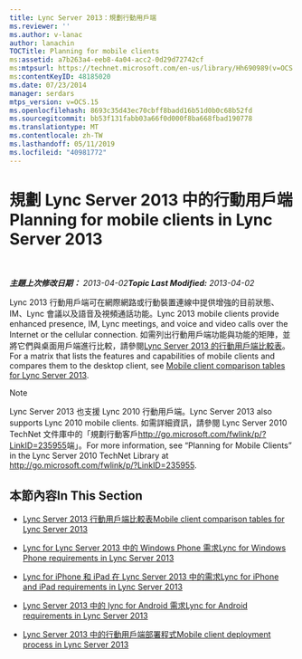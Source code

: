 ```yaml
---
title: Lync Server 2013：規劃行動用戶端
ms.reviewer: ''
ms.author: v-lanac
author: lanachin
TOCTitle: Planning for mobile clients
ms:assetid: a7b263a4-eeb8-4a04-acc2-0d29d72742cf
ms:mtpsurl: https://technet.microsoft.com/en-us/library/Hh690989(v=OCS.15)
ms:contentKeyID: 48185020
ms.date: 07/23/2014
manager: serdars
mtps_version: v=OCS.15
ms.openlocfilehash: 8693c35d43ec70cbff8badd16b51d0b0c68b52fd
ms.sourcegitcommit: bb53f131fabb03a66f0d000f8ba668fbad190778
ms.translationtype: MT
ms.contentlocale: zh-TW
ms.lasthandoff: 05/11/2019
ms.locfileid: "40981772"
---
```

<div data-xmlns="http://www.w3.org/1999/xhtml">

<div class="topic" data-xmlns="http://www.w3.org/1999/xhtml" data-msxsl="urn:schemas-microsoft-com:xslt" data-cs="http://msdn.microsoft.com/en-us/">

<div data-asp="http://msdn2.microsoft.com/asp">

# <a name="planning-for-mobile-clients-in-lync-server-2013"></a><span data-ttu-id="51395-102">規劃 Lync Server 2013 中的行動用戶端</span><span class="sxs-lookup"><span data-stu-id="51395-102">Planning for mobile clients in Lync Server 2013</span></span>

</div>

<div id="mainSection">

<div id="mainBody">

<span> </span>

<span data-ttu-id="51395-103">_**主題上次修改日期：** 2013-04-02_</span><span class="sxs-lookup"><span data-stu-id="51395-103">_**Topic Last Modified:** 2013-04-02_</span></span>

<span data-ttu-id="51395-104">Lync 2013 行動用戶端可在網際網路或行動裝置連線中提供增強的目前狀態、IM、Lync 會議以及語音及視頻通話功能。</span><span class="sxs-lookup"><span data-stu-id="51395-104">Lync 2013 mobile clients provide enhanced presence, IM, Lync meetings, and voice and video calls over the Internet or the cellular connection.</span></span> <span data-ttu-id="51395-105">如需列出行動用戶端功能與功能的矩陣，並將它們與桌面用戶端進行比較，請參閱[Lync Server 2013 的行動用戶端比較表](lync-server-2013-mobile-client-comparison-tables.md)。</span><span class="sxs-lookup"><span data-stu-id="51395-105">For a matrix that lists the features and capabilities of mobile clients and compares them to the desktop client, see [Mobile client comparison tables for Lync Server 2013](lync-server-2013-mobile-client-comparison-tables.md).</span></span>

<div>


> [!NOTE]  
> <span data-ttu-id="51395-106">Lync Server 2013 也支援 Lync 2010 行動用戶端。</span><span class="sxs-lookup"><span data-stu-id="51395-106">Lync Server 2013 also supports Lync 2010 mobile clients.</span></span> <span data-ttu-id="51395-107">如需詳細資訊，請參閱 Lync Server 2010 TechNet 文件庫中的「規劃行動客戶<A href="http://go.microsoft.com/fwlink/p/?linkid=235955">http://go.microsoft.com/fwlink/p/?LinkID=235955</A>端」。</span><span class="sxs-lookup"><span data-stu-id="51395-107">For more information, see “Planning for Mobile Clients” in the Lync Server 2010 TechNet Library at <A href="http://go.microsoft.com/fwlink/p/?linkid=235955">http://go.microsoft.com/fwlink/p/?LinkID=235955</A>.</span></span>



</div>

<div>

## <a name="in-this-section"></a><span data-ttu-id="51395-108">本節內容</span><span class="sxs-lookup"><span data-stu-id="51395-108">In This Section</span></span>

  - [<span data-ttu-id="51395-109">Lync Server 2013 行動用戶端比較表</span><span class="sxs-lookup"><span data-stu-id="51395-109">Mobile client comparison tables for Lync Server 2013</span></span>](lync-server-2013-mobile-client-comparison-tables.md)

  - [<span data-ttu-id="51395-110">Lync for Lync Server 2013 中的 Windows Phone 需求</span><span class="sxs-lookup"><span data-stu-id="51395-110">Lync for Windows Phone requirements in Lync Server 2013</span></span>](lync-server-2013-lync-for-windows-phone-requirements.md)

  - [<span data-ttu-id="51395-111">Lync for iPhone 和 iPad 在 Lync Server 2013 中的需求</span><span class="sxs-lookup"><span data-stu-id="51395-111">Lync for iPhone and iPad requirements in Lync Server 2013</span></span>](lync-server-2013-lync-for-iphone-and-ipad-requirements.md)

  - [<span data-ttu-id="51395-112">Lync Server 2013 中的 lync for Android 需求</span><span class="sxs-lookup"><span data-stu-id="51395-112">Lync for Android requirements in Lync Server 2013</span></span>](lync-server-2013-lync-for-android-requirements.md)

  - [<span data-ttu-id="51395-113">Lync Server 2013 中的行動用戶端部署程式</span><span class="sxs-lookup"><span data-stu-id="51395-113">Mobile client deployment process in Lync Server 2013</span></span>](lync-server-2013-mobile-client-deployment-process.md)

</div>

</div>

<span> </span>

</div>

</div>

</div>

